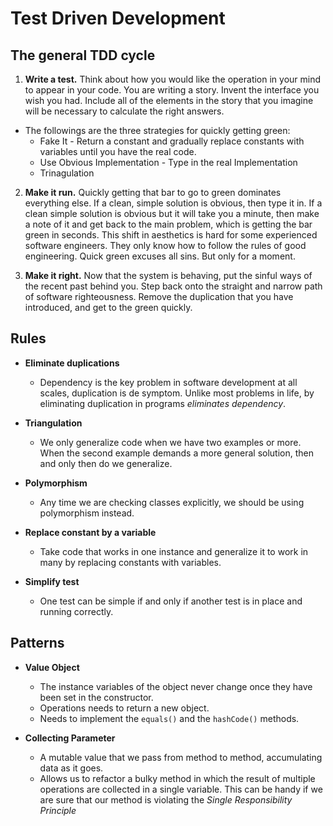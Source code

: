 # Test Driven Development

## The general TDD cycle

1. **Write a test.** Think about how you would like the operation in your mind to appear in your code. You are writing a story. Invent the interface you wish you had. Include all of the elements in the story that you imagine will be necessary to calculate the right answers.

- The followings are the three strategies for quickly getting green:
    - Fake It - Return a constant and gradually replace constants with variables until you have the real code.
    - Use Obvious Implementation - Type in the real Implementation
    - Trinagulation

2. **Make it run.** Quickly getting that bar to go to green dominates everything else. If a clean, simple solution is obvious, then type it in. If a clean simple solution is obvious but it will take you a minute, then make a note of it and get back to the main problem, which is getting the bar green in seconds. This shift in aesthetics is hard for some experienced software engineers. They only know how to follow the rules of good engineering. Quick green excuses all sins. But only for a moment.

3. **Make it right.** Now that the system is behaving, put the sinful ways of the recent past behind you. Step back onto the straight and narrow path of software righteousness. Remove the duplication that you have introduced, and get to the green quickly.

## Rules

- **Eliminate duplications**
    - Dependency is the key problem in software development at all scales, duplication is de symptom. Unlike most problems in life, by eliminating duplication in programs _eliminates dependency_.

- **Triangulation**
    - We only generalize code when we have two examples or more. When the second example demands a more general solution, then and only then do we generalize.

- **Polymorphism**
    - Any time we are checking classes explicitly, we should be using polymorphism instead.

- **Replace constant by a variable**
    - Take code that works in one instance and generalize it to work in many by replacing constants with variables.

- **Simplify test**
    - One test can be simple if and only if another test is in place and running correctly.

## Patterns

- **Value Object**
    - The instance variables of the object never change once they have been set in the constructor.
    - Operations needs to return a new object.
    - Needs to implement the `equals()` and the `hashCode()` methods.

- **Collecting Parameter**
    - A mutable value that we pass from method to method, accumulating data as it goes.
    - Allows us to refactor a bulky method in which the result of multiple operations are collected in a single variable. This can be handy if we are sure that our method is violating the *Single Responsibility Principle*
